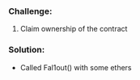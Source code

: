 ### Challenge:
1. Claim ownership of the contract

### Solution:
- Called Fal1out() with some ethers